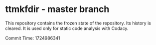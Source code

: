 # ttmkfdir - master branch

This repository contains the frozen state of the repository.
Its history is cleared. It is used only for static code
analysis with Codacy.

Commit Time: 1724986341